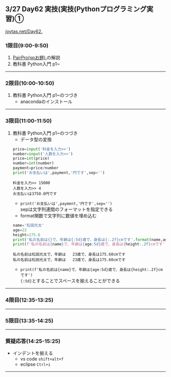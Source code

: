 ## 3/27 Day62 実技(実技(Pythonプログラミング実習)①
[joytas.net/Day62.]()
### 1限目(9:00-9:50)
1. [PairPro(spお題).](https://joytas.net/%e8%a8%93%e7%b7%b4/day61)の解説
1. 教科書 Python入門 p1~
---
### 2限目(10:00-10:50)
1. 教科書 Python入門 p1~のつづき
	- anacondaのインストール
---
### 3限目(11:00-11:50)
1. 教科書 Python入門 p1~のつづき
	- データ型の変換
	~~~python
	price=input('料金を入力>>')
	number=input('人数を入力>>')
	price=int(price)
	number=int(number)
	payment=price/number
	print('お支払いは',payment,'円です',sep='')
	~~~
	~~~
	料金を入力>> 15000
	人数を入力>> 4
	お支払いは3750.0円です
	~~~
	- `print('お支払いは',payment,'円です',sep='')`  
	sepは文字列連間のフォーマットを指定できる
	- format関数で文字列に数値を埋め込む
	~~~python
	name='松田光太'
	age=23
	height=175.6
	print('私の名前は{}で、年齢は{:5d}歳で、身長は{:.2f}cmです'.format(name,age,height))
	print(f'私の名前は{name}で、年齢は{age:5d}歳で、身長は{height:.2f}cmです')
	~~~
	~~~
	私の名前は松田光太で、年齢は   23歳で、身長は175.60cmです
	私の名前は松田光太で、年齢は   23歳で、身長は175.60cmです
	~~~
	- `print(f'私の名前は{name}で、年齢は{age:5d}歳で、身長は{height:.2f}cmです')`  
	`{:5d}`とすることでスペースを揃えることができる
---
### 4限目(12:35-13:25)
---
### 5限目(13:35-14:25)
---
### 質疑応答(14:25-15:25)
- インデントを揃える
	- vs code `shift+alt+f`
	- eclipse `Ctrl+i`
----
